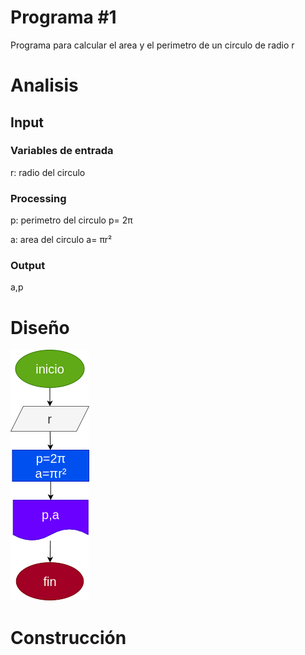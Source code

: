 # Programa #1
Programa para calcular el area y el perimetro de un circulo de radio r


# Analisis


## Input
### Variables de entrada
r: radio del circulo
### Processing
p: perimetro del circulo p= 2π 

a: area del circulo a= πr² 
### Output
a,p
# Diseño

![Diagrama de flujo](diagrama.png "diagrama de flujo")
# Construcción
